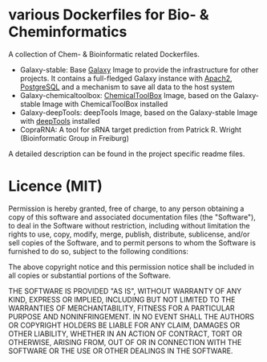 various Dockerfiles for Bio- & Cheminformatics
==============================================

A collection of Chem- & Bioinformatic related Dockerfiles.

- Galaxy-stable: Base [Galaxy](http://www.galaxyproject.org) Image to provide the infrastructure for other projects. It contains a full-fledged Galaxy instance with [Apach2](http://httpd.apache.org/), [PostgreSQL](http://www.postgresql.org/) and a mechanism to save all data to the host system
- Galaxy-chemicaltoolbox: [ChemicalToolBox](https://github.com/bgruening/galaxytools/tree/master/chemicaltoolbox) Image, based on the Galaxy-stable Image with ChemicalToolBox installed
- Galaxy-deepTools: deepTools Image, based on the Galaxy-stable Image with [deepTools](http://deeptools.github.io/) installed
- CopraRNA: A tool for sRNA target prediction from Patrick R. Wright (Bioinformatic Group in Freiburg)

A detailed description can be found in the project specific readme files.


Licence (MIT)
=============

Permission is hereby granted, free of charge, to any person obtaining a copy
of this software and associated documentation files (the "Software"), to deal
in the Software without restriction, including without limitation the rights
to use, copy, modify, merge, publish, distribute, sublicense, and/or sell
copies of the Software, and to permit persons to whom the Software is
furnished to do so, subject to the following conditions:

The above copyright notice and this permission notice shall be included in
all copies or substantial portions of the Software.

THE SOFTWARE IS PROVIDED "AS IS", WITHOUT WARRANTY OF ANY KIND, EXPRESS OR
IMPLIED, INCLUDING BUT NOT LIMITED TO THE WARRANTIES OF MERCHANTABILITY,
FITNESS FOR A PARTICULAR PURPOSE AND NONINFRINGEMENT. IN NO EVENT SHALL THE
AUTHORS OR COPYRIGHT HOLDERS BE LIABLE FOR ANY CLAIM, DAMAGES OR OTHER
LIABILITY, WHETHER IN AN ACTION OF CONTRACT, TORT OR OTHERWISE, ARISING FROM,
OUT OF OR IN CONNECTION WITH THE SOFTWARE OR THE USE OR OTHER DEALINGS IN
THE SOFTWARE.
